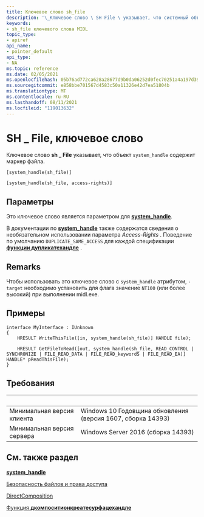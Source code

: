 ```yaml
---
title: Ключевое слово sh_file
description: '\_Ключевое слово \ SH File \ указывает, что системный объект является обработчиком файла.'
keywords:
- sh_file ключевого слова MIDL
topic_type:
- apiref
api_name:
- pointer_default
api_type:
- NA
ms.topic: reference
ms.date: 02/05/2021
ms.openlocfilehash: 05b76ad772ca628a28677d9b0da06252d0fec70251a4a197d39b50b9760ef931
ms.sourcegitcommit: e858bbe701567d4583c50a11326e42d7ea51804b
ms.translationtype: MT
ms.contentlocale: ru-RU
ms.lasthandoff: 08/11/2021
ms.locfileid: "119013632"
---
```

# <a name="sh_file-keyword"></a>SH \_ File, ключевое слово

Ключевое слово **sh \_ File** указывает, что объект `system_handle` содержит маркер файла.

``` syntax
[system_handle(sh_file)]

[system_handle(sh_file, access-rights)]
```

## <a name="parameters"></a>Параметры

Это ключевое слово является параметром для [**system_handle**](system-handle.md).

В документации по [**system_handle**](system-handle.md) также содержатся сведения о необязательном использовании параметра *Access-Rights* . Поведение по умолчанию `DUPLICATE_SAME_ACCESS` для каждой спецификации [ **функции дупликатехандле**](/windows/win32/api/handleapi/nf-handleapi-duplicatehandle) .

## <a name="remarks"></a>Remarks

Чтобы использовать это ключевое слово с `system_handle` атрибутом, `-target` необходимо установить для флага значение `NT100` (или более высокий) при выполнении midl.exe.

## <a name="examples"></a>Примеры

``` syntax
interface MyInterface : IUnknown                         
{         
    HRESULT WriteThisFile([in, system_handle(sh_file)] HANDLE file);

    HRESULT GetFileToRead([out, system_handle(sh_file, READ_CONTROL | SYNCHRONIZE | FILE_READ_DATA | FILE_READ_keywordS | FILE_READ_EA)] HANDLE* pReadThisFile);
}
```

## <a name="requirements"></a>Требования

| &nbsp; | &nbsp; |
|-|-|
| Минимальная версия клиента | Windows 10 Годовщина обновления (версия 1607, сборка 14393) |
| Минимальная версия сервера | Windows Server 2016 (сборка 14393) |

## <a name="see-also"></a>См. также раздел

<dl> <dt>

[**system_handle**](system-handle.md)
</dt> <dt>

[Безопасность файлов и права доступа](../fileio/file-security-and-access-rights.md)
</dt> <dt>

[DirectComposition](/windows/win32/api/_directcomp/)
</dt> <dt>

[Функция **дкомпоситионкреатесурфацехандле**](/windows/win32/api/dcomp/nf-dcomp-dcompositioncreatesurfacehandle)
</dt> <dt>
